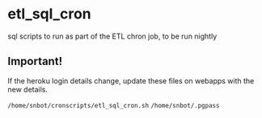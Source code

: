 # etl_sql_cron

sql scripts to run as part of the ETL chron job, to be run nightly

## Important!

If the heroku login details change, update these files on webapps with the new details.

```/home/snbot/cronscripts/etl_sql_cron.sh```
```/home/snbot/.pgpass```
